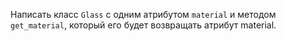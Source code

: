 Написать класс `Glass` с одним атрибутом `material` и методом `get_material`, 
    который его будет возвращать атрибут material.


